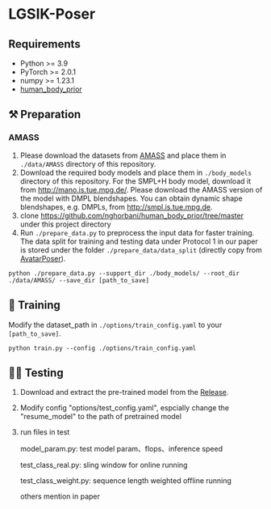 # LGSIK-Poser
##  Requirements
- Python >= 3.9
- PyTorch >= 2.0.1
- numpy >= 1.23.1
- [human_body_prior](https://github.com/nghorbani/human_body_prior)


## :hammer_and_pick: Preparation

### AMASS

1. Please download the datasets from [AMASS](https://amass.is.tue.mpg.de/) and place them in `./data/AMASS` directory of this repository.
2. Download the required body models and place them in `./body_models` directory of this repository. For the SMPL+H body model, download it from http://mano.is.tue.mpg.de/. Please download the AMASS version of the model with DMPL blendshapes. You can obtain dynamic shape blendshapes, e.g. DMPLs, from http://smpl.is.tue.mpg.de.
3. clone https://github.com/nghorbani/human_body_prior/tree/master under this project directory
4. Run  `./prepare_data.py` to preprocess the input data for faster training. The data split for training and testing data under Protocol 1 in our paper is stored under the folder `./prepare_data/data_split` (directly copy from [AvatarPoser](https://github.com/eth-siplab/AvatarPoser)).

```
python ./prepare_data.py --support_dir ./body_models/ --root_dir ./data/AMASS/ --save_dir [path_to_save]
```
## :bicyclist: Training

Modify the dataset_path in `./options/train_config.yaml` to your `[path_to_save]`.

```
python train.py --config ./options/train_config.yaml
```

## :running_woman: Testing

1. Download and extract the pre-trained model from the [Release](https://github.com/Lucifer-G0/LGSIK-Poser/releases/tag/pretrained).
2. Modify config "options/test_config.yaml", espcially change the "resume_model" to the path of pretrained model
3. run files in test

   model_param.py: test model param、flops、inference speed

   test_class_real.py: sling window for online running

   test_class_weight.py: sequence length weighted offline running

   others mention in paper
